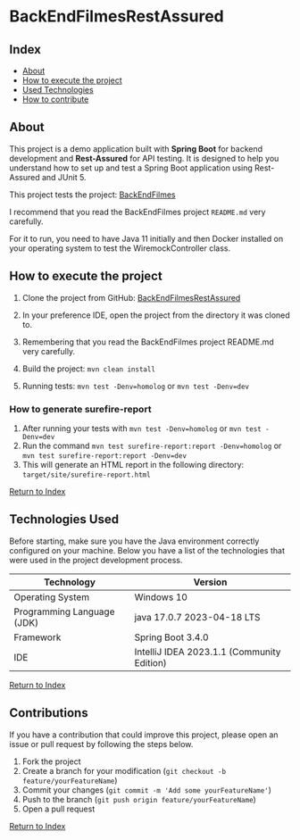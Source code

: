 <div align="left">
  <h1><strong>BackEndFilmesRestAssured</strong></h1>
</div>

## Index

- [About](#about)
- [How to execute the project](#como-executar-o-projeto)
- [Used Technologies](#tecnologias-utilizadas)
- [How to contribute](#como-contribuir)

## About

This project is a demo application built with **Spring Boot** for backend development and **Rest-Assured** for API testing. It is designed to help you understand how to set up and test a Spring Boot application using Rest-Assured and JUnit 5.

This project tests the project: [BackEndFilmes](https://gitlab.com/brunobatista25/BackEndFilmes)

I recommend that you read the BackEndFilmes project ````README.md```` very carefully.

For it to run, you need to have Java 11 initially and then Docker installed on your operating system to test the WiremockController class.

## How to execute the project

1. Clone the project from GitHub: [BackEndFilmesRestAssured](https://github.com/felipeam10/send-book-email-spring-batch)

2. In your preference IDE, open the project from the directory it was cloned to. 

3. Remembering that you read the BackEndFilmes project README.md very carefully.

4. Build the project: `mvn clean install`

5. Running tests: `mvn test -Denv=homolog` or `mvn test -Denv=dev`

### How to generate surefire-report

1. After running your tests with `mvn test -Denv=homolog` or `mvn test -Denv=dev`
2. Run the command `mvn test surefire-report:report -Denv=homolog` or `mvn test surefire-report:report -Denv=dev`
3. This will generate an HTML report in the following directory: `target/site/surefire-report.html`

[Return to Index](#index)


## Technologies Used

Before starting, make sure you have the Java environment correctly configured on your machine. Below you have a list of the technologies that were used in the project development process.

| Technology                 | Version                                    |
|----------------------------|--------------------------------------------|
| Operating System           | Windows 10                                 |
| Programming Language (JDK) | java 17.0.7 2023-04-18 LTS                 
| Framework                  | Spring Boot 3.4.0                          |
| IDE                        | IntelliJ IDEA 2023.1.1 (Community Edition) |

[Return to Index](#index)

## Contributions

If you have a contribution that could improve this project, please open an issue or pull request by following the steps below.

1. Fork the project
2. Create a branch for your modification (`git checkout -b feature/yourFeatureName`)
3. Commit your changes (`git commit -m 'Add some yourFeatureName'`)
4. Push to the branch (`git push origin feature/yourFeatureName`)
5. Open a pull request

[Return to Index](#index)
